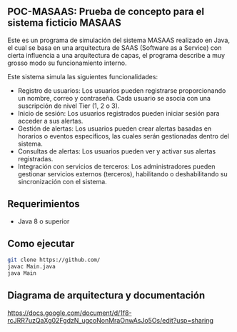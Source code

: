 POC-MASAAS: Prueba de concepto para el sistema ficticio MASAAS
-----------------------------------------------------------------------------------------
Este es un programa de simulación del sistema MASAAS realizado en Java, el cual se basa en una arquitectura de SAAS (Software as a Service) con cierta influencia a una arquitectura de capas, el programa describe a muy grosso modo su funcionamiento interno.

Este sistema simula las siguientes funcionalidades:
- Registro de usuarios: Los usuarios pueden registrarse proporcionando un nombre, correo y contraseña. Cada usuario se asocia con una suscripción de nivel Tier (1, 2 o 3).
- Inicio de sesión: Los usuarios registrados pueden iniciar sesión para acceder a sus alertas.
- Gestión de alertas: Los usuarios pueden crear alertas basadas en horarios o eventos específicos, las cuales serán gestionadas dentro del sistema.
- Consultas de alertas: Los usuarios pueden ver y activar sus alertas registradas.
- Integración con servicios de terceros: Los administradores pueden gestionar servicios externos (terceros), habilitando o deshabilitando su sincronización con el sistema.

## Requerimientos
- Java 8 o superior

## Como ejecutar
   ```bash
   git clone https://github.com/
   javac Main.java
   java Main
   ```
## Diagrama de arquitectura y documentación
https://docs.google.com/document/d/1f8-rcJRR7uzQaXg02FgdzN_ugcoNonMraOnwAsJo5Os/edit?usp=sharing

